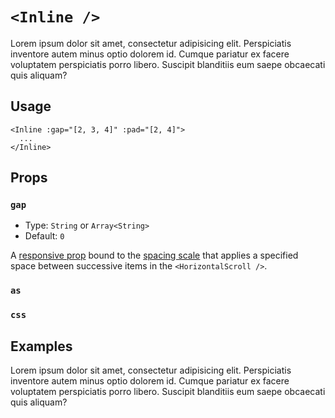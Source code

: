 # `<Inline />`

Lorem ipsum dolor sit amet, consectetur adipisicing elit. Perspiciatis inventore autem minus optio dolorem id. Cumque pariatur ex facere voluptatem perspiciatis porro libero. Suscipit blanditiis eum saepe obcaecati quis aliquam?

## Usage

```vue
<Inline :gap="[2, 3, 4]" :pad="[2, 4]">
  ...
</Inline>
```

<UsageResult>
<Inline :gap="[2, 3, 4]" :pad="[2, 4]" class="bg-light-gray">
  <Box pad="4" v-for="i in 6" :key="i" class="bg-dark-gray"></Box>
</Inline>
</UsageResult>

## Props

### `gap`

- Type: `String` or `Array<String>`
- Default: `0`

A [responsive prop](./../guide/principles.md#responsive-props) bound to the [spacing scale](./../guide/principles.md#spacing-scale) that applies a specified space between successive items in the `<HorizontalScroll />`.

### `as`

<as-prop name="Inline" />

### `css`

<css-prop />

## Examples

Lorem ipsum dolor sit amet, consectetur adipisicing elit. Perspiciatis inventore autem minus optio dolorem id. Cumque pariatur ex facere voluptatem perspiciatis porro libero. Suscipit blanditiis eum saepe obcaecati quis aliquam?
